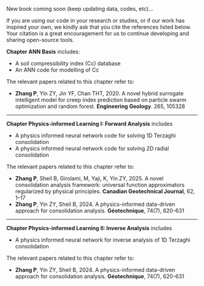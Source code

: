 New book coming soon (keep updating data, codes, etc)...  

If you are using our code in your research or studies, or if our work has inspired your own, we kindly ask that you cite the references listed below. Your citation is a great encouragement for us to continue developing and sharing open-source tools.  

**Chapter ANN Basis** includes:  
- A soil compressibility index (Cc) database
- An ANN code for modelling of Cc

The relevant papers related to this chapter refer to:  
- **Zhang P**, Yin ZY, Jin YF, Chan THT, 2020. A novel hybrid surrogate intelligent model for creep index prediction based on particle swarm optimization and random forest. **Engineering Geology**. 265, 105328 
---
**Chapter Physics-informed Learning I: Forward Analysis** includes  
- A physics informed neural network code for solving 1D Terzaghi consolidation
- A physics informed neural network code for solving 2D radial consolidation

The relevant papers related to this chapter refer to:
- **Zhang P**, Sheil B, Girolami, M, Yaji, K, Yin ZY, 2025. A novel consolidation analysis framework: universal function approximators regularized by physical principles. **Canadian Geotechnical Journal**, 62, 1–17
- **Zhang P**, Yin ZY, Sheil B, 2024. A physics-informed data-driven approach for consolidation analysis. **Géotechnique**, 74(7), 620-631
---
**Chapter Physics-informed Learning II: Inverse Analysis** includes  
- A physics informed neural network for inverse analysis of 1D Terzaghi consolidation

The relevant papers related to this chapter refer to:
- **Zhang P**, Yin ZY, Sheil B, 2024. A physics-informed data-driven approach for consolidation analysis. **Géotechnique**, 74(7), 620-631 

